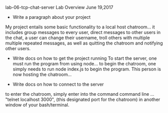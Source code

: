 lab-06-tcp-chat-server Lab Overview June 19,2017

* Write a paragraph about your project

My project entails some basic functionality to a local host chatroom... it includes group messages to every user, direct messages to other users in the chat, a user can change their username, troll others with multiple multiple repeated messages, as well as quitting the chatroom and notifying other users.

* Write docs on how to get the project running
To start the server, one must run the program from using node... to begin the chatroom, one simply needs to run node index.js to begin the program. This person is now hosting the chatroom...


* Write docs on how to connect to the server

to enter the chatroom, simply enter into the command command line ... "telnet localhost 3000", (this designated port for the chatroom) in another window of your bash/terminal.
